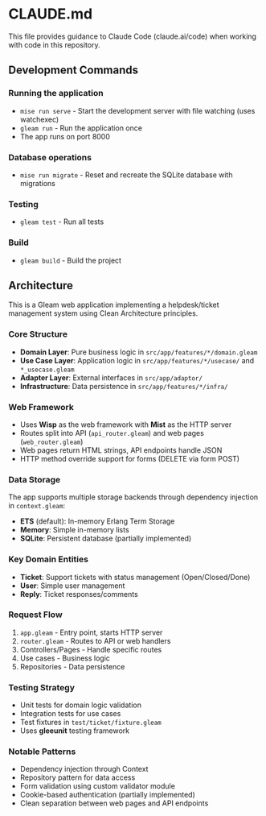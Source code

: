 # CLAUDE.md

This file provides guidance to Claude Code (claude.ai/code) when working with code in this repository.

## Development Commands

### Running the application
- `mise run serve` - Start the development server with file watching (uses watchexec)
- `gleam run` - Run the application once
- The app runs on port 8000

### Database operations
- `mise run migrate` - Reset and recreate the SQLite database with migrations

### Testing
- `gleam test` - Run all tests

### Build
- `gleam build` - Build the project

## Architecture

This is a Gleam web application implementing a helpdesk/ticket management system using Clean Architecture principles.

### Core Structure
- **Domain Layer**: Pure business logic in `src/app/features/*/domain.gleam`
- **Use Case Layer**: Application logic in `src/app/features/*/usecase/` and `*_usecase.gleam`
- **Adapter Layer**: External interfaces in `src/app/adaptor/`
- **Infrastructure**: Data persistence in `src/app/features/*/infra/`

### Web Framework
- Uses **Wisp** as the web framework with **Mist** as the HTTP server
- Routes split into API (`api_router.gleam`) and web pages (`web_router.gleam`)
- Web pages return HTML strings, API endpoints handle JSON
- HTTP method override support for forms (DELETE via form POST)

### Data Storage
The app supports multiple storage backends through dependency injection in `context.gleam`:
- **ETS** (default): In-memory Erlang Term Storage
- **Memory**: Simple in-memory lists
- **SQLite**: Persistent database (partially implemented)

### Key Domain Entities
- **Ticket**: Support tickets with status management (Open/Closed/Done)
- **User**: Simple user management
- **Reply**: Ticket responses/comments

### Request Flow
1. `app.gleam` - Entry point, starts HTTP server
2. `router.gleam` - Routes to API or web handlers
3. Controllers/Pages - Handle specific routes
4. Use cases - Business logic
5. Repositories - Data persistence

### Testing Strategy
- Unit tests for domain logic validation
- Integration tests for use cases
- Test fixtures in `test/ticket/fixture.gleam`
- Uses **gleeunit** testing framework

### Notable Patterns
- Dependency injection through Context
- Repository pattern for data access
- Form validation using custom validator module
- Cookie-based authentication (partially implemented)
- Clean separation between web pages and API endpoints